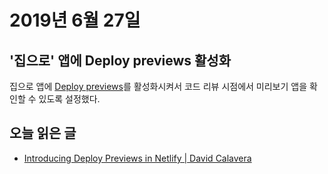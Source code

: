 # 2019년 6월 27일

## '집으로' 앱에 Deploy previews 활성화

집으로 앱에 [Deploy previews](https://github.com/chayeoi/TIL/blob/master/etc/deploy-previews-in-netlify.md)를 활성화시켜서 코드 리뷰 시점에서 미리보기 앱을 확인할 수 있도록 설정했다.

## 오늘 읽은 글

* [Introducing Deploy Previews in Netlify | David Calavera](https://www.netlify.com/blog/2016/07/20/introducing-deploy-previews-in-netlify/?_ga=2.158759103.481212986.1561538104-1752285197.1552925102)
